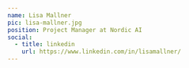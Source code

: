 ```yaml
---
name: Lisa Mallner
pic: lisa-mallner.jpg
position: Project Manager at Nordic AI                                   
social:
  - title: linkedin
    url: https://www.linkedin.com/in/lisamallner/
---
```

